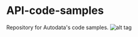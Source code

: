 # API-code-samples
Repository for Autodata's code samples.
![alt tag](https://github.com/AutodataGroup/API-code-samples/blob/master/Images/autodata_logo_poweredby.jpg)

